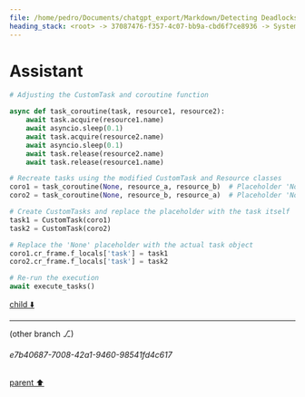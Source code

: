 ```yaml
---
file: /home/pedro/Documents/chatgpt_export/Markdown/Detecting Deadlocks in asyncio.md
heading_stack: <root> -> 37087476-f357-4c07-bb9a-cbd6f7ce8936 -> System -> 18a374ea-54f7-408a-829d-f60766f75e3a -> System -> aaa207d7-d8c9-4cfe-a09c-7a8c955a3979 -> User -> ce028723-44f2-4667-b510-9f27ad1b64ea -> Assistant -> Detecting Deadlocks in `asyncio` -> aaa22514-b1a5-43b2-be50-0b517693a92e -> User -> 387cf5fb-37d4-4a9b-8cdf-f50ec9986d1f -> Assistant -> Components of a Resource Allocation Graph -> Using Resource Allocation Graphs to Detect Deadlocks -> Implementing RAG in Python with `asyncio` -> aaa25dfd-3475-43cd-a062-f771187415f1 -> User -> f45eab83-6841-4049-87c6-81bd58a3f62b -> Assistant -> b6c29585-72e2-42dc-acc1-722073cdd9d6 -> Tool -> 753a37e7-4caf-4283-bc69-e6c3ed4d8a11 -> Assistant -> aaa24cd5-6313-4ab5-a8e0-3a01a36a2f91 -> User -> d256a5c8-25d4-4e12-8f23-2358fbfd0ebf -> Assistant -> 42feadbe-1395-40c0-8f20-3278284ea227 -> Tool -> 49db48c7-24df-495b-9e1a-171433d17971 -> Assistant -> 965a481d-04d0-46a9-ab43-b3503dc2e2b4 -> Assistant
---
```

# Assistant

```python
# Adjusting the CustomTask and coroutine function

async def task_coroutine(task, resource1, resource2):
    await task.acquire(resource1.name)
    await asyncio.sleep(0.1)
    await task.acquire(resource2.name)
    await asyncio.sleep(0.1)
    await task.release(resource2.name)
    await task.release(resource1.name)

# Recreate tasks using the modified CustomTask and Resource classes
coro1 = task_coroutine(None, resource_a, resource_b)  # Placeholder 'None' for task
coro2 = task_coroutine(None, resource_b, resource_a)  # Placeholder 'None' for task

# Create CustomTasks and replace the placeholder with the task itself
task1 = CustomTask(coro1)
task2 = CustomTask(coro2)

# Replace the 'None' placeholder with the actual task object
coro1.cr_frame.f_locals['task'] = task1
coro2.cr_frame.f_locals['task'] = task2

# Re-run the execution
await execute_tasks()
```

[child ⬇️](#e7b40687-7008-42a1-9460-98541fd4c617)

---

(other branch ⎇)
###### e7b40687-7008-42a1-9460-98541fd4c617
[parent ⬆️](#965a481d-04d0-46a9-ab43-b3503dc2e2b4)
